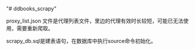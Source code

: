 "# ddbooks_scrapy" 

proxy_list.json 文件是代理列表文件，里边的代理有效时长较短，可能已无法使用，需要重新爬取。

scrapy_db.sql是建表语句，在数据库中执行source命令初始化。
